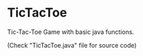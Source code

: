 # TicTacToe


Tic-Tac-Toe Game with basic java functions.

(Check "TicTacToe.java" file for source code)
